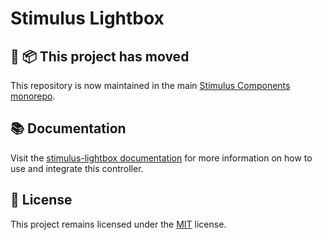 # Stimulus Lightbox

## 🚚 📦 This project has moved

This repository is now maintained in the main [Stimulus Components monorepo](https://github.com/stimulus-components/stimulus-components).

## 📚 Documentation

Visit the [stimulus-lightbox documentation](https://www.stimulus-components.com/docs/stimulus-lightbox/) for more information on how to use and integrate this controller.

## 📝 License

This project remains licensed under the [MIT](http://opensource.org/licenses/MIT) license.
